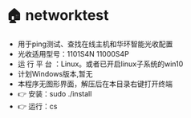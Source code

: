 
🏠 networktest
=========================

* 用于ping测试、查找在线主机和华环智能光收配置
* 光收适用型号：1101S4N 11000S4P
* 运 行 平 台 ：Linux。或者已开启linux子系统的win10
* 计划Windows版本,暂无
* 本程序无图形界面，解压后在本目录右键打开终端
* 👉 安装：sudo ./install
* 👉 运行：cs
